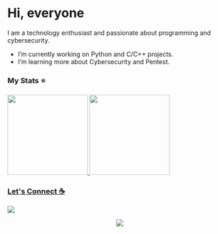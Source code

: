 # Hi, everyone

I am a technology enthusiast and passionate about programming and cybersecurity. 
-  I’m currently working on Python and C/C++ projects.
-  I’m learning more about Cybersecurity and Pentest.


### My Stats ⭐
<div>
<a href="https://github.com/VRedQueen">
<img loading="lazy" height="180em" src="https://github-readme-stats.vercel.app/api/top-langs/?username=vredqueen&layout=compact&langs_count=7&theme=dracula"/>
<img loading="lazy" height="180em" src="https://github-readme-stats.vercel.app/api?username=vredqueen&show_icons=true&theme=dracula&include_all_commits=true&count_private=true"/>
</div>

### Let's Connect ☕️ 


[<img src="https://img.shields.io/badge/linkedin-%230077B5.svg?&style=for-the-badge&logo=linkedin&logoColor=white" />]([https://www.linkedin.com/in/victhoria-silva-7a374b187/])


<p align="center">
  <img src="https://media.tenor.com/58XUFFpP-a0AAAAC/cyber.gif">
</p>
